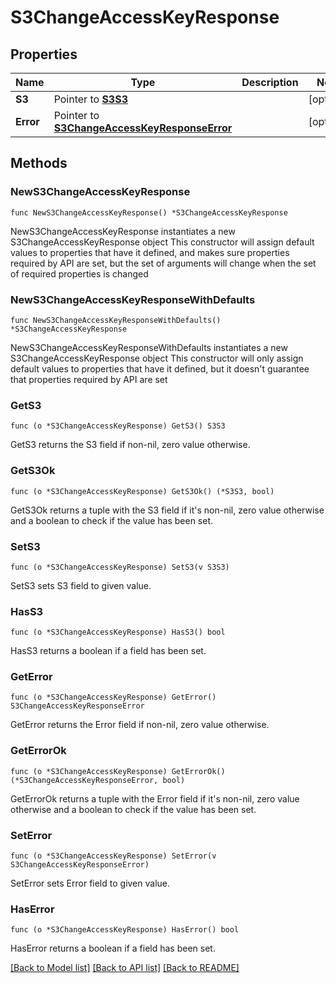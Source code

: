 # S3ChangeAccessKeyResponse

## Properties

Name | Type | Description | Notes
------------ | ------------- | ------------- | -------------
**S3** | Pointer to [**S3S3**](S3S3.md) |  | [optional] 
**Error** | Pointer to [**S3ChangeAccessKeyResponseError**](S3ChangeAccessKeyResponseError.md) |  | [optional] 

## Methods

### NewS3ChangeAccessKeyResponse

`func NewS3ChangeAccessKeyResponse() *S3ChangeAccessKeyResponse`

NewS3ChangeAccessKeyResponse instantiates a new S3ChangeAccessKeyResponse object
This constructor will assign default values to properties that have it defined,
and makes sure properties required by API are set, but the set of arguments
will change when the set of required properties is changed

### NewS3ChangeAccessKeyResponseWithDefaults

`func NewS3ChangeAccessKeyResponseWithDefaults() *S3ChangeAccessKeyResponse`

NewS3ChangeAccessKeyResponseWithDefaults instantiates a new S3ChangeAccessKeyResponse object
This constructor will only assign default values to properties that have it defined,
but it doesn't guarantee that properties required by API are set

### GetS3

`func (o *S3ChangeAccessKeyResponse) GetS3() S3S3`

GetS3 returns the S3 field if non-nil, zero value otherwise.

### GetS3Ok

`func (o *S3ChangeAccessKeyResponse) GetS3Ok() (*S3S3, bool)`

GetS3Ok returns a tuple with the S3 field if it's non-nil, zero value otherwise
and a boolean to check if the value has been set.

### SetS3

`func (o *S3ChangeAccessKeyResponse) SetS3(v S3S3)`

SetS3 sets S3 field to given value.

### HasS3

`func (o *S3ChangeAccessKeyResponse) HasS3() bool`

HasS3 returns a boolean if a field has been set.

### GetError

`func (o *S3ChangeAccessKeyResponse) GetError() S3ChangeAccessKeyResponseError`

GetError returns the Error field if non-nil, zero value otherwise.

### GetErrorOk

`func (o *S3ChangeAccessKeyResponse) GetErrorOk() (*S3ChangeAccessKeyResponseError, bool)`

GetErrorOk returns a tuple with the Error field if it's non-nil, zero value otherwise
and a boolean to check if the value has been set.

### SetError

`func (o *S3ChangeAccessKeyResponse) SetError(v S3ChangeAccessKeyResponseError)`

SetError sets Error field to given value.

### HasError

`func (o *S3ChangeAccessKeyResponse) HasError() bool`

HasError returns a boolean if a field has been set.


[[Back to Model list]](../README.md#documentation-for-models) [[Back to API list]](../README.md#documentation-for-api-endpoints) [[Back to README]](../README.md)


